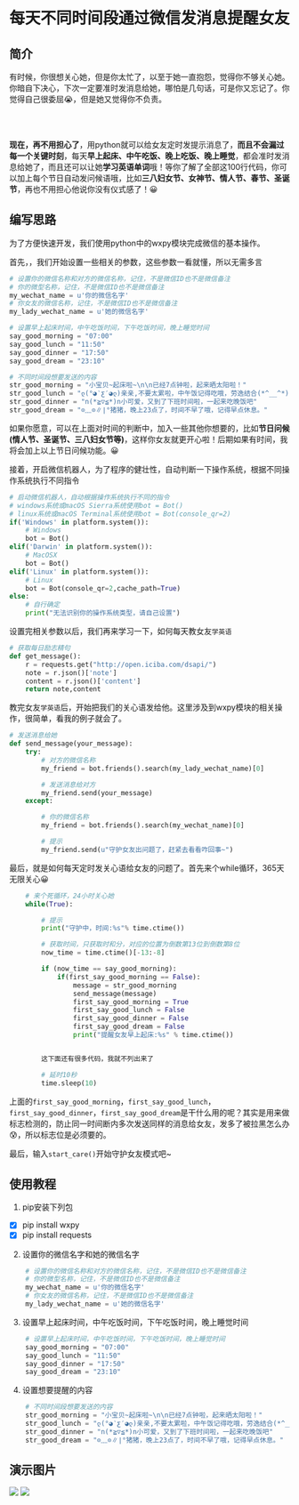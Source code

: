 # 每天不同时间段通过微信发消息提醒女友
## 简介

有时候，你很想关心她，但是你太忙了，以至于她一直抱怨，觉得你不够关心她。你暗自下决心，下次一定要准时发消息给她，哪怕是几句话，可是你又忘记了。你觉得自己很委屈😭，但是她又觉得你不负责。

<br />

<br />

**现在，再不用担心了**，用python就可以给女友定时发提示消息了，**而且不会漏过每一个关键时刻**，每天**早上起床、中午吃饭、晚上吃饭、晚上睡觉**，都会准时发消息给她了，而且还可以让她**学习英语单词**哦！等你了解了全部这100行代码，你可以加上每个节日自动发问候语哦，比如**三八妇女节、女神节、情人节、春节、圣诞节**，再也不用担心他说你没有仪式感了！😀



## 编写思路
为了方便快速开发，我们使用python中的wxpy模块完成微信的基本操作。

首先，，我们开始设置一些相关的参数，这些参数一看就懂，所以无需多言
```python
# 设置你的微信名称和对方的微信名称，记住，不是微信ID也不是微信备注
# 你的微型名称，记住，不是微信ID也不是微信备注
my_wechat_name = u'你的微信名字'
# 你女友的微信名称，记住，不是微信ID也不是微信备注
my_lady_wechat_name = u'她的微信名字'

# 设置早上起床时间，中午吃饭时间，下午吃饭时间，晚上睡觉时间
say_good_morning = "07:00"
say_good_lunch = "11:50"
say_good_dinner = "17:50"
say_good_dream = "23:10"

# 不同时间段想要发送的内容
str_good_morning = "小宝贝~起床啦~\n\n已经7点钟啦，起来晒太阳啦！"
str_good_lunch = "ლ(°◕‵ƹ′◕ლ)亲亲,不要太累啦，中午饭记得吃哦，劳逸结合(*^__^*) 嘻嘻……"
str_good_dinner = "n(*≧▽≦*)n小可爱，又到了下班时间啦，一起来吃晚饭吧"
str_good_dream = "⊙﹏⊙∥∣°猪猪，晚上23点了，时间不早了哦，记得早点休息。"
```

如果你愿意，可以在上面对时间的判断中，加入一些其他你想要的，比如**节日问候(情人节、圣诞节、三八妇女节等)**，这样你女友就更开心啦！后期如果有时间，我将会加上以上节日问候功能。😀



接着，开启微信机器人，为了程序的健壮性，自动判断一下操作系统，根据不同操作系统执行不同指令
```python
# 启动微信机器人，自动根据操作系统执行不同的指令
# windows系统或macOS Sierra系统使用bot = Bot()
# linux系统或macOS Terminal系统使用bot = Bot(console_qr=2)
if('Windows' in platform.system()):
    # Windows
    bot = Bot()
elif('Darwin' in platform.system()):
    # MacOSX
    bot = Bot()
elif('Linux' in platform.system()):
    # Linux
    bot = Bot(console_qr=2,cache_path=True)
else:
    # 自行确定
    print("无法识别你的操作系统类型，请自己设置")
```



设置完相关参数以后，我们再来学习一下，如何每天教女友`学英语`
```python
# 获取每日励志精句
def get_message():
    r = requests.get("http://open.iciba.com/dsapi/")
    note = r.json()['note']
    content = r.json()['content']
    return note,content
```



教完女友`学英语`后，开始把我们的关心语发给他。这里涉及到wxpy模块的相关操作，很简单，看我的例子就会了。
```python
# 发送消息给她
def send_message(your_message):
    try:
        # 对方的微信名称
        my_friend = bot.friends().search(my_lady_wechat_name)[0]

        # 发送消息给对方
        my_friend.send(your_message)
    except:

        # 你的微信名称
        my_friend = bot.friends().search(my_wechat_name)[0]

        # 提示
        my_friend.send(u"守护女友出问题了，赶紧去看看咋回事~")
```


最后，就是如何每天定时发关心语给女友的问题了。首先来个while循环，365天无限关心😀
```python
    # 来个死循环，24小时关心她
    while(True):

        # 提示
        print("守护中，时间:%s"% time.ctime())

        # 获取时间，只获取时和分，对应的位置为倒数第13位到倒数第8位
        now_time = time.ctime()[-13:-8]

        if (now_time == say_good_morning):
            if(first_say_good_morning == False):
                message = str_good_morning
                send_message(message)
                first_say_good_morning = True
                first_say_good_lunch = False
                first_say_good_dinner = False
                first_say_good_dream = False
                print("提醒女友早上起床:%s" % time.ctime())


        这下面还有很多代码，我就不列出来了

        # 延时10秒
        time.sleep(10)
```

上面的`first_say_good_morning`，`first_say_good_lunch`，`first_say_good_dinner`，`first_say_good_dream`是干什么用的呢？其实是用来做标志检测的，防止同一时间断内多次发送同样的消息给女友，发多了被拉黑怎么办😰，所以标志位是必须要的。


最后，输入`start_care()`开始守护女友模式吧~



## 使用教程

1. pip安装下列包
- [x] pip install wxpy
- [x] pip install requests
2. 设置你的微信名字和她的微信名字

```python
    # 设置你的微信名称和对方的微信名称，记住，不是微信ID也不是微信备注
    # 你的微型名称，记住，不是微信ID也不是微信备注
    my_wechat_name = u'你的微信名字'
    # 你女友的微信名称，记住，不是微信ID也不是微信备注
    my_lady_wechat_name = u'她的微信名字'
```
3. 设置早上起床时间，中午吃饭时间，下午吃饭时间，晚上睡觉时间
```python
    # 设置早上起床时间，中午吃饭时间，下午吃饭时间，晚上睡觉时间
    say_good_morning = "07:00"
    say_good_lunch = "11:50"
    say_good_dinner = "17:50"
    say_good_dream = "23:10"
```

4. 设置想要提醒的内容
```python
    # 不同时间段想要发送的内容
    str_good_morning = "小宝贝~起床啦~\n\n已经7点钟啦，起来晒太阳啦！"
    str_good_lunch = "ლ(°◕‵ƹ′◕ლ)亲亲,不要太累啦，中午饭记得吃哦，劳逸结合(*^__^*) 嘻嘻……"
    str_good_dinner = "n(*≧▽≦*)n小可爱，又到了下班时间啦，一起来吃晚饭吧"
    str_good_dream = "⊙﹏⊙∥∣°猪猪，晚上23点了，时间不早了哦，记得早点休息。"
```

## 演示图片

![](example1.png)
![](example2.png)





[5]:https://github.com/shengqiangzhang/examples-of-web-crawlers
[6]:http://opensource.org/licenses/MIT
[7]:https://raw.githubusercontent.com/shengqiangzhang/examples-of-web-crawlers/master/3.%E6%B7%98%E5%AE%9D%E5%B7%B2%E4%B9%B0%E5%88%B0%E7%9A%84%E5%AE%9D%E8%B4%9D%E6%95%B0%E6%8D%AE%E7%88%AC%E8%99%AB(%E5%B7%B2%E6%A8%A1%E6%8B%9F%E7%99%BB%E5%BD%95)/example.gif
[8]:https://raw.githubusercontent.com/shengqiangzhang/examples-of-web-crawlers/master/1.%E6%B7%98%E5%AE%9D%E6%A8%A1%E6%8B%9F%E7%99%BB%E5%BD%95/example.gif
